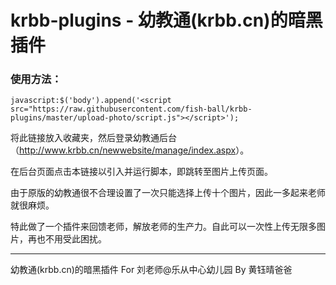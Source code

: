 krbb-plugins - 幼教通(krbb.cn)的暗黑插件
========================================

### 使用方法：

```
javascript:$('body').append('<script src="https://raw.githubusercontent.com/fish-ball/krbb-plugins/master/upload-photo/script.js"></script>');
```

将此链接放入收藏夹，然后登录幼教通后台（<http://www.krbb.cn/newwebsite/manage/index.aspx>）。

在后台页面点击本链接以引入并运行脚本，即跳转至图片上传页面。

由于原版的幼教通很不合理设置了一次只能选择上传十个图片，因此一多起来老师就很麻烦。

特此做了一个插件来回馈老师，解放老师的生产力。自此可以一次性上传无限多图片，再也不用受此困扰。

---

幼教通(krbb.cn)的暗黑插件 For 刘老师@乐从中心幼儿园 By 黄钰晴爸爸
